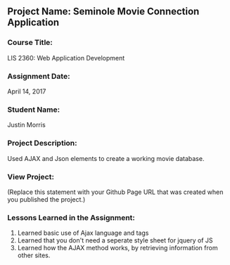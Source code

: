 ## Project Name:  Seminole Movie Connection Application

### Course Title:
LIS 2360:  Web Application Development

### Assignment Date:  
April 14, 2017

### Student Name:  
Justin Morris
### Project Description:
Used AJAX and Json elements to create a working movie database.
### View Project:
(Replace this statement with your Github Page URL that was created when you 
 published the project.)

### Lessons Learned in the Assignment:
1. Learned basic use of Ajax language and tags
2. Learned that you don't need a seperate style sheet for jquery of JS
3. Learned how the AJAX method works, by retrieving information from other sites.
